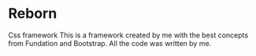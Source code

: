 # Reborn
Css framework
This is a framework created by me with the best concepts from Fundation and Bootstrap. All the code was written by me.
